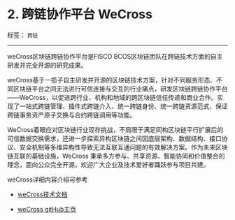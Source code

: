 # 2. 跨链协作平台 WeCross
标签： ``跨链``

------
weCross区块链跨链协作平台是FISCO BCOS区块链团队在跨链技术方面的自主研发并完全开源的研究成果。

weCross基于一揽子自主研发并开源的区块链技术方案，针对不同服务形态、不同区块链平台之间无法进行可信连接与交互的行业痛点，研发区块链跨链协作平台——WeCross，以促进跨行业、机构和地域的跨区块链信任传递和商业合作。实现了一站式跨链管理、插件式跨链介入、统一跨链身份、统一跨链资源范式、保证跨链事务资产原子交换与合约跨链调用等功能。

WeCross着眼应对区块链行业现存挑战，不局限于满足同构区块链平行扩展后的可信数据交换需求，还进一步探索异构区块链之间因底层架构、数据结构、接口协议、安全机制等多维异构性导致无法互联互通问题的有效解决方案。作为未来区块链互联的基础设施，WeCross 秉承多方参与、共享资源、智能协同和价值整合的理念，面向公众完全开源，欢迎广大企业及技术爱好者踊跃参与项目共建。

weCross详细内容介绍可参考

- [weCross技术文档](https://wecross.readthedocs.io/zh_CN/latest/index.html)

- [weCross gitHub主页](https://github.com/WeBankBlockchain/WeCross)